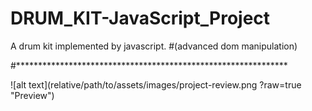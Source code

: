 # DRUM_KIT-JavaScript_Project
A drum kit implemented by javascript.
#(advanced dom manipulation)

#**************************************************************
<!-- ![alt text](https://raw.githubusercontent.com/prajat/DRUM_KIT-JavaScript_Project/master/path/to/assets/images/project-review.png) -->

![alt text](relative/path/to/assets/images/project-review.png ?raw=true "Preview")